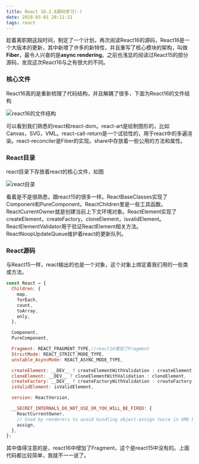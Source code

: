```yaml
---
title: React 16.2.0源码学习(-)
date: 2018-03-01 20:11:21
tags: react
---
```


趁着离职期这段时间，制定了一个计划，再次阅读React16的源码，React16是一个大版本的更新，其中新增了许多的新特性，并且重写了核心模块的架构，叫做**Fiber**，最令人兴奋的是**async rendering**。之前也浅显的阅读过React15的部分源码，发现这次React16与之有很大的不同。

### 核心文件

React16真的是重新梳理了代码结构，并且解耦了很多，下面为React16的文件结构

![react16的文件结构](/assert/img/react16_file_structure.jpg)

可以看到我们熟悉的react和react-dom。react-art是绘制图形的，比如Canvas，SVG，VML。react-call-return是一个试验性的，用于react中的多遍渲染。react-reconciler是Fiber的实现。share中存放着一些公用的方法和属性。
<!--more-->
### React目录

react目录下存放着react的核心文件，如图

![react目录](/assert/img/react-strycture.jpg)

看着是不是很熟悉，跟react15的很多一样。ReactBaseClasses实现了Component和PureComponent。ReactChildren里是一些工具函数。ReactCurrentOwner就是创建当前上下文环境对象。ReactElement实现了createElement，createFactory，cloneElement，isvalidElement。ReactElementValidator用于验证ReactElement相关方法。ReactNoopUpdateQueue维护着react的更新队列。

### React源码

与React15一样，react输出的也是一个对象，这个对象上绑定着我们用的一些类或方法。

```javascript
const React = {
  Children: {
    map,
    forEach,
    count,
    toArray,
    only,
  },

  Component,
  PureComponent,

  Fragment: REACT_FRAGMENT_TYPE,//react16增加了Fragment
  StrictMode: REACT_STRICT_MODE_TYPE,
  unstable_AsyncMode: REACT_ASYNC_MODE_TYPE,

  createElement: __DEV__ ? createElementWithValidation : createElement,
  cloneElement: __DEV__ ? cloneElementWithValidation : cloneElement,
  createFactory: __DEV__ ? createFactoryWithValidation : createFactory,
  isValidElement: isValidElement,

  version: ReactVersion,

  __SECRET_INTERNALS_DO_NOT_USE_OR_YOU_WILL_BE_FIRED: {
    ReactCurrentOwner,
    // Used by renderers to avoid bundling object-assign twice in UMD bundles:
    assign,
  },
};
```

其中值得注意的是，react16中增加了Fragment，这个是react15中没有的。上面代码都比较简单，我就不一一说了。
